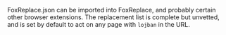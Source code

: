 FoxReplace.json can be imported into FoxReplace, and probably certain other browser extensions.
The replacement list is complete but unvetted, and is set by default to act on any page with `lojban` in the URL.